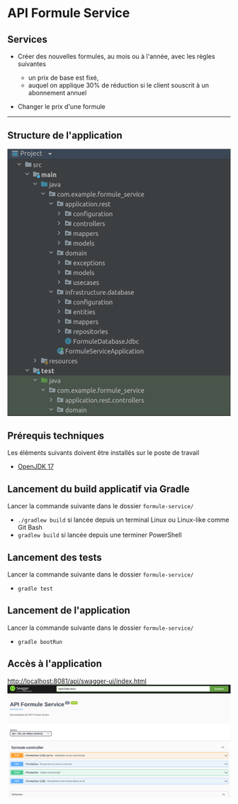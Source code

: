 # API Formule Service

## Services

- Créer des nouvelles formules, au mois ou à l'année, avec les règles suivantes
     
    - un prix de base est fixé,
    - auquel on applique 30% de réduction si le client souscrit à un abonnement annuel

- Changer le prix d'une formule

---

## Structure de l'application

![Arborescence](doc/img/arborescence.png)

## Prérequis techniques

Les éléments suivants doivent être installés sur le poste de travail
- [OpenJDK 17](https://jdk.java.net/java-se-ri/17)

## Lancement du build applicatif via Gradle

Lancer la commande suivante dans le dossier `formule-service/`
- `./gradlew build` si lancée depuis un terminal Linux ou Linux-like comme Git Bash
- `gradlew build` si lancée depuis une terminer PowerShell

## Lancement des tests

Lancer la commande suivante dans le dossier `formule-service/`
- `gradle test`

## Lancement de l'application

Lancer la commande suivante dans le dossier `formule-service/`
- `gradle bootRun`

## Accès à l'application

[http://localhost:8081/api/swagger-ui/index.html](http://localhost:8081/api/swagger-ui/index.html)
![Swagger](doc/img/swagger.png)
